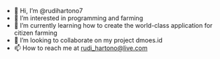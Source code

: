 - 👋 Hi, I’m @rudihartono7
- 👀 I’m interested in programming and farming 
- 🌱 I’m currently learning how to create the world-class application for citizen farming
- 💞️ I’m looking to collaborate on my project dmoes.id
- 📫 How to reach me at rudi_hartono@live.com

<!---
rudihartono7/rudihartono7 is a ✨ special ✨ repository because its `README.md` (this file) appears on your GitHub profile.
You can click the Preview link to take a look at your changes.
--->
